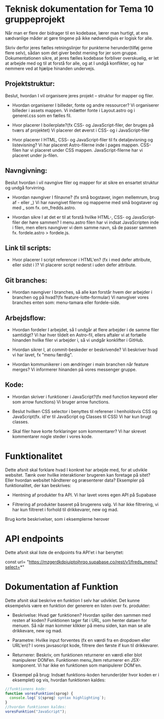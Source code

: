 # Teknisk dokumentation for Tema 10 gruppeprojekt

Når man er flere der bidrager til en kodebase, lærer man hurtigt, at ens sædvanlige måder at gøre tingene på ikke nødvendigvis er logisk for alle.

Skriv derfor jeres fælles retningslinjer for punkterne herunder(tilføj gerne flere selv), sådan som det giver bedst mening for jer som gruppe. Dokumentationen sikre, at jeres fælles kodebase forbliver overskuelig, er let at arbejde med og til at forstå for alle, og at I undgå konflikter, og har nemmere ved at hjælpe hinanden undervejs.

## Projektstruktur:

Beslut, hvordan I vil organisere jeres projekt – struktur for mapper og filer.

- Hvordan organiserer I billeder, fonte og andre ressourcer?
  Vi organiserer billeder i assets mappen. Vi indætter fonte i Layout.astro og i generel.css som en fælles fil.

- Hvor placerer I boilerplate?(fx CSS- og JavaScript-filer, der bruges på tværs af projektet)
  Vi placerer det øverst i CSS- og i JavaScript-filer

- Hvor placerer I HTML, CSS- og JavaScript-filer til fx detaljevisning og listevisning?
  Vi har placeret Astro-filerne inde i pages mappen. CSS-filen har vi placeret under CSS mappen. JavaScript-filerne har vi placeret under js-filen.

## Navngivning:

Beslut hvordan i vil navngive filer og mapper for at sikre en ensartet struktur og undgå forvirring.

- Hvordan navngiver I filnavne? (fx små bogstaver, ingen mellemrum, brug af - eller _)
  Vi har navngivet filerne og mapperne med små bogstaver og med _ som fx. om_fredds.astro.

- Hvordan sikre I at det er til at forstå hvilke HTML-, CSS- og JavaScript-filer der høre sammen?
  I menu.astro filen har vi indsat JavaScripten inde i filen, men ellers navngiver vi dem samme navn, så de passer sammen fx. fordele.astro > fordele.js.

## Link til scripts:

- Hvor placerer I script referencer i HTML'en? (fx i <head> med defer attribute, eller sidst i <body>)?
  Vi placerer script nederst i <body> uden defer attribute.

## Git branches:

- Hvordan navngiver I branches, så alle kan forstår hvem der arbejder i branchen og på hvad?(fx feature-lotte-formular)
  Vi nanvgiver vores branches enten som: menu-tamara eller fordele-side.

## Arbejdsflow:

- Hvordan fordeler I arbejdet, så I undgår at flere arbejder i de samme filer samtidigt?
  Vi har hver tildelt en Astro-fil, ellers aftaler vi at fortælle hinanden hvilke filer vi arbejder i, så vi undgår konklifter i GitHub.

- Hvordan sikrer I, at commit-beskeder er beskrivende?
  Vi beskriver hvad vi har lavet, fx "menu færdig".

- Hvordan kommunikerer i om ændringer i main branchen når feature merges?
  Vi informerer hinanden på vores messenger gruppe.

## Kode:

- Hvordan skriver i funktioner i JavaScript?(fx med function keyword eller som arrow functions)
  Vi bruger arrow functions.

- Beslut hvilken CSS selector i benyttes til referener i henholdsvis CSS og JavaScript(fx. id'er til JavaScript og Classes til CSS)
  Vi har kun brugt classes.

- Skal filer have korte forklaringer som kommentarer?
  Vi har skrevet kommentarer nogle steder i vores kode.

# Funktionalitet

Dette afsnit skal forklare hvad I konkret har arbejde med, for at udvikle websitet. Tænk over hvilke interaktioner brugeren kan foretage på sitet? Eller hvordan websitet håndterer og præsenterer data? Eksempler på funktionalitet, der kan beskrives:

- Hentning af produkter fra API.
  Vi har lavet vores egen API på Supabase

- Filtrering af produkter baseret på brugerens valg.
  Vi har ikke filtrering, vi har kun filtreret i forhold til drikkevarer, new og mad.

Brug korte beskrivelser, som i eksemplerne herover

# API endpoints

Dette afsnit skal liste de endpoints fra API'et i har benyttet:

const url= "https://mzgerdkdpiuiptojhrqo.supabase.co/rest/v1/freds_menu?select=*"

# Dokumentation af Funktion

Dette afsnit skal beskrive en funktion I selv har udviklet. Det kunne eksempelvis være en funktion der generere en listen over fx. produkter:

- Beskrivelse: Hvad gør funktionen? Hvordan spiller den sammen med resten af koden?
  Funktionen tager fat i URL, som henter dataen for menuen. Så når man kommer klikker på menu siden, kan man se alle drikkevare, new og mad.

- Parametre: Hvilke input forventes (fx en værdi fra en dropdown eller URL'en)?
  I vores javsascript kode, filtrere den første if kun til drikkevarer.

- Returnerer: Beskriv, om funktionen returnerer en værdi eller blot manipulerer DOM’en.
  Funktionen menu_item returnerer en JSX-komponent. Vi har ikke en funktionen som manipulerer DOM'en.

- Eksempel på brug: Indsæt funktions-koden herunder(der hvor koden er i eksemplet) og vis, hvordan funktionen kaldes:
<!-- {data.map ((menu) => {
    if (menu.menu_category == "Drink") {
      return (
        <article class="menu_item">
            <p>{menu.slug} - {menu.price}</p>
        </article>
    );
  }
})} -->

```javascript
//funktionens kode:
function voresFunktion(sprog) {
  console.log(`${sprog} syntax highlighting`);
}
//hvordan funktionen kaldes:
voresFunktion("JavaScript");
```
